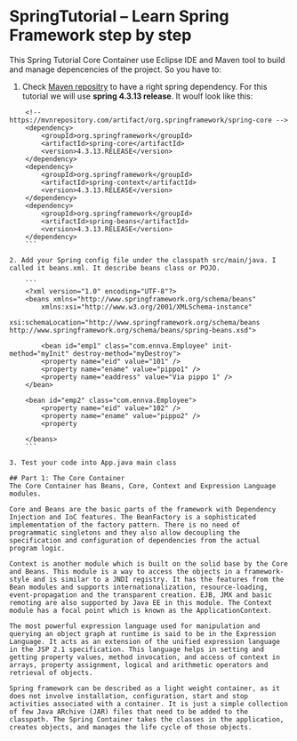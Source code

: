# SpringTutorial – Learn Spring Framework step by step
This Spring Tutorial Core Container use Eclipse IDE and Maven tool to build and manage depencencies of 
the project. So you have to:

1. Check [Maven repositry](https://mvnrepository.com/artifact/org.springframework/spring-core) to have a right spring dependency. For this tutorial we will use <b>spring 4.3.13 release</b>. It woulf look like this:
```
	<!-- https://mvnrepository.com/artifact/org.springframework/spring-core -->
	<dependency>
	    <groupId>org.springframework</groupId>
	    <artifactId>spring-core</artifactId>
	    <version>4.3.13.RELEASE</version>
	</dependency>
	<dependency>
	    <groupId>org.springframework</groupId>
	    <artifactId>spring-context</artifactId>
	    <version>4.3.13.RELEASE</version>
	</dependency>
	<dependency>
	    <groupId>org.springframework</groupId>
	    <artifactId>spring-beans</artifactId>
	    <version>4.3.13.RELEASE</version>
	</dependency>
	```

2. Add your Spring config file under the classpath src/main/java. I called it beans.xml. It describe beans class or POJO. 

	```
	<?xml version="1.0" encoding="UTF-8"?>
	<beans xmlns="http://www.springframework.org/schema/beans"
		xmlns:xsi="http://www.w3.org/2001/XMLSchema-instance"
		xsi:schemaLocation="http://www.springframework.org/schema/beans http://www.springframework.org/schema/beans/spring-beans.xsd">
		
		<bean id="emp1" class="com.ennva.Employee" init-method="myInit" destroy-method="myDestroy">
		<property name="eid" value="101" />
		<property name="ename" value="pippo1" />
		<property name="eaddress" value="Via pippo 1" />
	</bean>
	
	<bean id="emp2" class="com.ennva.Employee">
		<property name="eid" value="102" />
		<property name="ename" value="pippo2" />
		<property
	
	</beans>
	```

3. Test your code into App.java main class
	
## Part 1: The Core Container
The Core Container has Beans, Core, Context and Expression Language modules.

Core and Beans are the basic parts of the framework with Dependency Injection and IoC features. The BeanFactory is a sophisticated implementation of the factory pattern. There is no need of programmatic singletons and they also allow decoupling the specification and configuration of dependencies from the actual program logic.

Context is another module which is built on the solid base by the Core and Beans. This module is a way to access the objects in a framework-style and is similar to a JNDI registry. It has the features from the Bean modules and supports internationalization, resource-loading, event-propagation and the transparent creation. EJB, JMX and basic remoting are also supported by Java EE in this module. The Context module has a focal point which is known as the ApplicationContext.

The most powerful expression language used for manipulation and querying an object graph at runtime is said to be in the Expression Language. It acts as an extension of the unified expression language in the JSP 2.1 specification. This language helps in setting and getting property values, method invocation, and access of context in arrays, property assignment, logical and arithmetic operators and retrieval of objects.

Spring framework can be described as a light weight container, as it does not involve installation, configuration, start and stop activities associated with a container. It is just a simple collection of few Java ARchive (JAR) files that need to be added to the classpath. The Spring Container takes the classes in the application, creates objects, and manages the life cycle of those objects.
